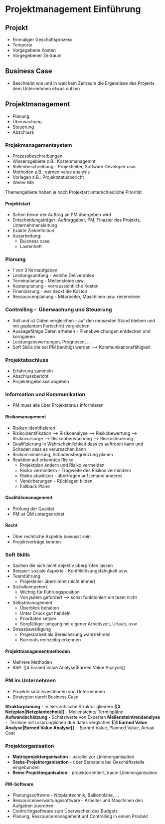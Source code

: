 # Projektmanagement Einführung
## Projekt
- Einmaliger Geschäftsprozess
- Temporär
- Vorgegebene Kosten
- Vorgegebener Zeitraum

## Business Case
- Beschreibt wie und in welchem Zeitraum die Ergebnisse des Projekts dem Unternehmen etwas nutzen

## Projektmanagement
- Planung
- Überwachung
- Steuerung
- Abschluss

### Projekmanagementsystem
- Prozessbeschreibungen
- Wissensgebiete z.B.: Kostenmanagemnt
- Rollenbeschreibung - Projektleiter, Software Developer usw.
- Methoden z.B.: earned value analysis
- Vorlagen z.B.: Projektstatusbericht
- Weiter MS

Themengebiete haben je nach Projektart unterschiedliche Priorität

#### Projektstart
- Schon bevor der Auftrag an PM übergeben wird
- Entscheidungsträger: Auftraggeber, PM, Finazier des Projekts, Unternehmensleitung
- Exakte Zieldefinition
- Ausarbeitung:
	- Buisness case
	- Lastenheft

### Planung
- 1 von 3 Kernaufgaben
- Leistungsumfang - welche Deliverables
- Terminplanung - Meilensteine usw.
- Kostenplanung - vorraussichtliche Kosten
- Finanzierung - wer deckt die Kosten
- Ressourcenplanung - Mitarbeiter, Maschinen usw. reservieren

### Controlling -  Überwachung und Steuerung
- Soll und ist Daten vergleichen - auf den neusesten Stand bleiben und mit geplantem Fortschritt vergleichen
- Aussagefähige Daten erheben - Planabweichungen entdecken und korrigieren
- Leistungsbewertungen, Prognosen, ...
- Soft Skills die bei PM benötigt werden --> Kommunikationsfähigkeit

### Projektabschluss
- Erfahrung sammeln
- Abschlussbericht
- Projektergebnisse abgeben

### Information und Kommunikation
- PM muss alle über Projektstatus informieren

#### Risikomanagement
- Risiken identifizieren
- Risikoidentifikation --> Risikoanalyse --> Risikobewertung --> Risikovorsorge --> Risikoüberwachung --> Risikosteuerung
- Qualifizierung in Wahrscheinlichkeit dass es auftreten kann und Schaden dass es verursachen kann
- Risikominimierung, Schadensbegrenzung planen
- Reaktion auf erkanntes Risiko:
	- Projektplan ändern und Risiko vermeiden
	- Risiko vermindern - Tragweite des Risikos vermindern
	- Risiko abwälzen - übertragen auf jemand anderes
	- Versicherungen - Rücklagen bilden
	- Fallback Pläne

#### Qualitätsmanagement
- Prüfung der Qualität
- PM ist QM untergeordnet

#### Recht
- Über rechtliche Aspekte bewusst sein
- Projektverträge kennen

### Soft Skills
- Sachen die sich nicht objektiv überprüfen lassen
- Beispiel: soziale Aspekte - Konfliktlösungsfähigkeit usw.
- Teamführung
	- Projekleiter übernimmt (nicht immer)
- Sozialkompetenz
	- Wichtig für Führungsposition
	- Von jedem gefordert --> sonst funktioniert ein team nicht
- Selbstmanagement
	- Überblick behalten
	- Unter Druck gut handeln
	- Prioritäten setzen
	- Sorgfältiger umgang mit eigener Arbeitszeit, Urlaub, usw
- Stressbewältigung
	- Projektarbeit als Bereicherung wahrnehmen
	- Burnouts rechzeitig erkennen

#### Projektmanagementmethoden
- Mehrere Methoden
- BSP. [[4 Earned Value Analyse|Earned Value Analyse]]

### PM im Unternehmen
- Projekte sind Investitionen von Unternehmen
- Strategien durch Business Case

**Strukturplanung** - in hierarchische Struktur gliedern
**[[3 Netzplan|Netzplantechnik]]** - Meilensteine/ Terminpläne
**Aufwandschätzung** - Schätzwerte von Experten
**Meilensteintrendanalyse** -  Termine mit ursprünglichen due dates verglichen
**[[4 Earned Value Analyse|Earned Value Analyse]]** -  Earned Value, Planned Value, Actual Cost

### Projektorganisation
- **Matrixprojektorganisation** - parallel zur Linienorganisation
- **Stabs-Projektorganisation** - über Stabstelle bei Geschäftsstelle eingebunden
- **Reine Projektorganisation** - projektorientiert, kaum Linienorganisation

#### PM-Software
- Planungssoftware - Ntzplantechnik, Balkenpläne, …
- Ressourcenverwaltungssoftware - Arbeiter und Maschinen den Aufgaben zuordnen
- Controllingsoftware zum Überwachen des Budgets
- Planung, Ressourcemanagement unf Controlling in einem Produkt

